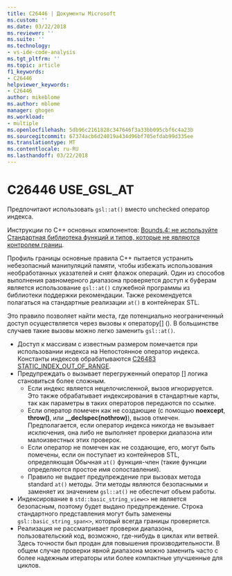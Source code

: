 ```yaml
---
title: C26446 | Документы Microsoft
ms.custom: ''
ms.date: 03/22/2018
ms.reviewer: ''
ms.suite: ''
ms.technology:
- vs-ide-code-analysis
ms.tgt_pltfrm: ''
ms.topic: article
f1_keywords:
- C26446
helpviewer_keywords:
- C26446
author: mikeblome
ms.author: mblome
manager: ghogen
ms.workload:
- multiple
ms.openlocfilehash: 5db96c2161828c347646f3a33bb095cbf6c4a23b
ms.sourcegitcommit: 67374acb6d24019a434d96bf705efdab99d335ee
ms.translationtype: MT
ms.contentlocale: ru-RU
ms.lasthandoff: 03/22/2018
---
```

# <a name="c26446-usegslat"></a>C26446 USE_GSL_AT

Предпочитают использовать `gsl::at()` вместо unchecked оператор индекса.

Инструкции по C++ основных компонентов: [Bounds.4: не используйте Стандартная библиотека функций и типов, которые не являются контролем границ](https://github.com/isocpp/CppCoreGuidelines/blob/master/CppCoreGuidelines.md#probounds-bounds-safety-profile).

Профиль границы основные правила C++ пытается устранить небезопасный манипуляций памяти, чтобы избежать использования необработанных указателей и снят флажок операций. Один из способов выполнения равномерного диапазона проверяется доступ к буферам является использование `gsl::at()` служебной программы из библиотеки поддержки рекомендации. Также рекомендуется полагаться на стандартные реализации `at()` в контейнерах STL.

Это правило позволяет найти места, где потенциально неограниченный доступ осуществляется через вызовы к оператору\[] (). В большинстве случаев такие вызовы можно легко заменить `gsl::at()`.


- Доступ к массивам с известным размером помечается при использовании индекса на Непостоянное оператор индекса. Константы индексов обрабатываются [C26483 STATIC_INDEX_OUT_OF_RANGE](c26483.md).
- Предупреждать о вызывает перегруженный оператор [] логика становиться более сложным.
  - Если индекс является нецелочисленной, вызов игнорируется. Это также обрабатывает индексирования в стандартные карты, так как параметры в таких операторов передаются по ссылке.
  - Если оператор помечен как не создающие (с помощью **noexcept**, **throw()**, или **__declspec(nothrow)**), вызов отмечен. Предполагается, если оператор индекса никогда не вызывает исключения, она либо не выполняет проверки диапазона или малоизвестных этих проверок.
  - Если оператор не помечен как не создающие, его, могут быть помечены, если он поступает из контейнеров STL, определяющая Обычная `at()` функция-член (такие функции определяются простое имя сопоставления).
  - Правило не выдает предупреждение при вызовах метода standard `at()` методы. Эти методы являются безопасными и заменяет их значением `gsl::at()` не обеспечит объем работы.
- Индексирование в `std::basic_string_view<>` не является безопасным, поэтому будет выдано предупреждение. Строка стандартного представления могут быть заменены `gsl::basic_string_span<>`, который всегда границы проверяется.
- Реализация не рассматривает проверки диапазона, пользовательский код, возможно, где-нибудь в циклах или ветвей. Здесь точности был продан для повышения производительности. В общем случае проверки явной диапазона можно заменить часто с более надежным итераторы или более компактные улучшенные для циклов.


